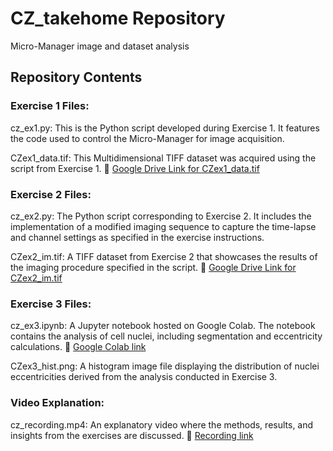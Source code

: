 # CZ_takehome Repository
Micro-Manager image and dataset analysis

## Repository Contents
### Exercise 1 Files:
cz_ex1.py:
This is the Python script developed during Exercise 1. It features the code used to control the Micro-Manager for image acquisition.

CZex1_data.tif:
This Multidimensional TIFF dataset was acquired using the script from Exercise 1. 
🔗 [Google Drive Link for CZex1_data.tif](https://drive.google.com/drive/folders/1uy-k-RDoUi-u9MLXJGLyUbjw7NurE3nx)

### Exercise 2 Files:
cz_ex2.py:
The Python script corresponding to Exercise 2. It includes the implementation of a modified imaging sequence to capture the time-lapse and channel settings as specified in the exercise instructions.

CZex2_im.tif:
A TIFF dataset from Exercise 2 that showcases the results of the imaging procedure specified in the script.
🔗 [Google Drive Link for CZex2_im.tif](https://drive.google.com/drive/folders/1uy-k-RDoUi-u9MLXJGLyUbjw7NurE3nx?usp=sharing)

### Exercise 3 Files:
cz_ex3.ipynb:
A Jupyter notebook hosted on Google Colab. The notebook contains the analysis of cell nuclei, including segmentation and eccentricity calculations.
📓 [Google Colab link](https://colab.research.google.com/drive/1zpzAmC8jcAqVlQibkMU_32GYUgcRnXQg?usp=sharing)

CZex3_hist.png:
A histogram image file displaying the distribution of nuclei eccentricities derived from the analysis conducted in Exercise 3.

### Video Explanation:
cz_recording.mp4:
An explanatory video where the methods, results, and insights from the exercises are discussed.
🔗 [Recording link](https://drive.google.com/drive/folders/1uy-k-RDoUi-u9MLXJGLyUbjw7NurE3nx?usp=sharing)
